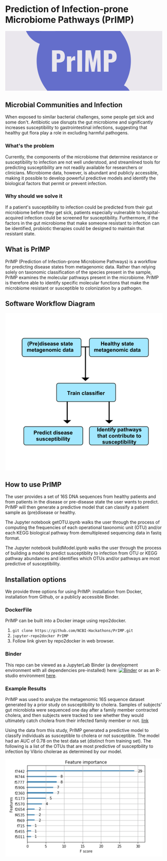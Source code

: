 # Prediction of Infection-prone Microbiome Pathways (PrIMP)

![Image](images/facebook_cover_photo_1.png)

## Microbial Communities and Infection

When exposed to similar bacterial challenges, some people get sick and some don't. Antibiotic use disrupts the gut microbiome and significantly increases susceptibility to gastrointestinal infections, suggesting that healthy gut flora play a role in excluding harmful pathogens.

### What's the problem

Currently, the components of the microbiome that determine resistance or susceptibility to infection are not well understood, and streamlined tools for predicting susceptibility are not readily available for researchers or clinicians. Microbiome data, however, is abundant and publicly accessible, making it possible to develop powerful predictive models and identify the biological factors that permit or prevent infection.

### Why should we solve it

If a patient's susceptibility to infection could be predicted from their gut microbiome before they get sick, patients especially vulnerable to hospital-acquired infection could be screened for susceptibility. Furthermore, if the factors in the gut microbiome that make someone resistant to infection can be identified, probiotic therapies could be designed to maintain that resistant state.

## What is PrIMP

PrIMP (Prediction of Infection-prone Microbiome Pathways) is a workflow for predicting disease states from metagenomic data.  Rather than relying solely on taxonomic classification of the species present in the sample, PrIMP examines the molecular pathways present in the microbiome. PrIMP is therefore able to identify specific molecular functions that make the microbiome resistant or susceptible to colonization by a pathogen.

## Software Workflow Diagram

![Image](images/PrIMP_workflow.png)

## How to use PrIMP

The user provides a set of 16S DNA sequences from healthy patients and from patients in the disease or pre-disease state the user wants to predict. PrIMP will then generate a predictive model that can classify a patient sample as (pre)disease or healthy.

The Jupyter notebook getOTU.ipynb walks the user through the process of computing the frequencies of each operational taxonomic unit (OTU) and/or each KEGG biological pathway from demultiplexed sequencing data in fastq format.

The Jupyter notebook buildModel.ipynb walks the user through the process of building a model to predict susceptiblity to infection from OTU or KEGG pathway abundances and identifies which OTUs and/or pathways are most predictive of susceptibility.

## Installation options

We provide three options for using PrIMP: installation from Docker, installation from Github, or a publicly accessible Binder.

### DockerFile

PrIMP can be built into a Docker image using repo2docker.

  1. `git clone https://github.com/NCBI-Hackathons/PrIMP.git`
  2. `jupyter-repo2docker PrIMP`
  3. Follow link given by repo2docker in web browser.

### Binder

This repo can be viewed as a JupyterLab Binder (a development environment with all dependencies pre-installed) here:
[![Binder](https://mybinder.org/badge.svg)](https://mybinder.org/v2/gh/NCBI-Hackathons/PrIMP/59be8ca?urlpath=lab) or as an R-studio environment [here](https://mybinder.org/v2/gh/NCBI-Hackathons/PrIMP/59be8ca?urlpath=rstudio).

### Example Results

PrIMP was used to analyze the metagenomic 16S sequence dataset generated by a prior study on susceptibility to cholera. Samples of subjects' gut microbiota were sequenced one day after a family member contracted cholera, and then subjects were tracked to see whether they would ultimately catch cholera from their infected family member or not.  [link](https://academic.oup.com/jid/article-abstract/218/4/645/4969495?redirectedFrom=fulltext)

Using the data from this study, PrIMP generated a predictive model to classify individuals as susceptible to cholera or not susceptible. The model had an AUC of 0.78 on the test data set (distinct from training set). The following is a list of the OTUs that are most predictive of susceptbility to infection by Vibrio cholerae as determined by our model.

![Image](images/fig1.png)